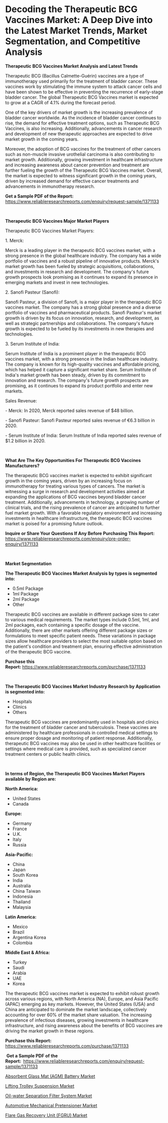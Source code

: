 <p><h1>Decoding the Therapeutic BCG Vaccines Market: A Deep Dive into the Latest Market Trends, Market Segmentation, and Competitive Analysis</h1></p><p><strong>Therapeutic BCG Vaccines Market Analysis and Latest Trends</strong></p>
<p><p>Therapeutic BCG (Bacillus Calmette-Guérin) vaccines are a type of immunotherapy used primarily for the treatment of bladder cancer. These vaccines work by stimulating the immune system to attack cancer cells and have been shown to be effective in preventing the recurrence of early-stage bladder cancer. The global Therapeutic BCG Vaccines market is expected to grow at a CAGR of 4.1% during the forecast period. </p><p>One of the key drivers of market growth is the increasing prevalence of bladder cancer worldwide. As the incidence of bladder cancer continues to rise, the demand for effective treatment options, such as Therapeutic BCG Vaccines, is also increasing. Additionally, advancements in cancer research and development of new therapeutic approaches are expected to drive market growth in the coming years.</p><p>Moreover, the adoption of BCG vaccines for the treatment of other cancers such as non-muscle invasive urothelial carcinoma is also contributing to market growth. Additionally, growing investment in healthcare infrastructure and increasing awareness about cancer prevention and treatment are further fueling the growth of the Therapeutic BCG Vaccines market. Overall, the market is expected to witness significant growth in the coming years, driven by increased demand for effective cancer treatments and advancements in immunotherapy research.</p></p>
<p><strong>Get a Sample PDF of the Report:&nbsp;</strong> <a href="https://www.reliableresearchreports.com/enquiry/request-sample/1371133">https://www.reliableresearchreports.com/enquiry/request-sample/1371133</a></p>
<p>&nbsp;</p>
<p><strong>Therapeutic BCG Vaccines Major Market Players</strong></p>
<p><p>Therapeutic BCG Vaccines Market Players:</p><p>1. Merck:</p><p>Merck is a leading player in the therapeutic BCG vaccines market, with a strong presence in the global healthcare industry. The company has a wide portfolio of vaccines and a robust pipeline of innovative products. Merck's market growth has been fueled by strategic acquisitions, collaborations, and investments in research and development. The company's future growth prospects look promising as it continues to expand its presence in emerging markets and invest in new technologies.</p><p>2. Sanofi Pasteur (Sanofi):</p><p>Sanofi Pasteur, a division of Sanofi, is a major player in the therapeutic BCG vaccines market. The company has a strong global presence and a diverse portfolio of vaccines and pharmaceutical products. Sanofi Pasteur's market growth is driven by its focus on innovation, research, and development, as well as strategic partnerships and collaborations. The company's future growth is expected to be fueled by its investments in new therapies and technologies.</p><p>3. Serum Institute of India:</p><p>Serum Institute of India is a prominent player in the therapeutic BCG vaccines market, with a strong presence in the Indian healthcare industry. The company is known for its high-quality vaccines and affordable pricing, which has helped it capture a significant market share. Serum Institute of India's market growth has been steady, driven by its commitment to innovation and research. The company's future growth prospects are promising, as it continues to expand its product portfolio and enter new markets.</p><p>Sales Revenue:</p><p>- Merck: In 2020, Merck reported sales revenue of $48 billion.</p><p>- Sanofi Pasteur: Sanofi Pasteur reported sales revenue of €6.3 billion in 2020.</p><p>- Serum Institute of India: Serum Institute of India reported sales revenue of $1.2 billion in 2020.</p></p>
<p>&nbsp;</p>
<p><strong>What Are The Key Opportunities For Therapeutic BCG Vaccines Manufacturers?</strong></p>
<p><p>The therapeutic BCG vaccines market is expected to exhibit significant growth in the coming years, driven by an increasing focus on immunotherapy for treating various types of cancers. The market is witnessing a surge in research and development activities aimed at expanding the applications of BCG vaccines beyond bladder cancer treatment. Additionally, advancements in technology, a growing number of clinical trials, and the rising prevalence of cancer are anticipated to further fuel market growth. With a favorable regulatory environment and increasing investments in healthcare infrastructure, the therapeutic BCG vaccines market is poised for a promising future outlook.</p></p>
<p><strong>Inquire or Share Your Questions If Any Before Purchasing This Report:</strong> <a href="https://www.reliableresearchreports.com/enquiry/pre-order-enquiry/1371133">https://www.reliableresearchreports.com/enquiry/pre-order-enquiry/1371133</a></p>
<p>&nbsp;</p>
<p><strong>Market Segmentation</strong></p>
<p><strong>The Therapeutic BCG Vaccines Market Analysis by types is segmented into:</strong></p>
<p><ul><li>0.5ml Package</li><li>1ml Package</li><li>2ml Package</li><li>Other</li></ul></p>
<p><p>Therapeutic BCG vaccines are available in different package sizes to cater to various medical requirements. The market types include 0.5ml, 1ml, and 2ml packages, each containing a specific dosage of the vaccine. Additionally, there are other markets offering different package sizes or formulations to meet specific patient needs. These variations in package sizes allow healthcare providers to select the most suitable option based on the patient's condition and treatment plan, ensuring effective administration of the therapeutic BCG vaccine.</p></p>
<p><strong>Purchase this Report:&nbsp;</strong><a href="https://www.reliableresearchreports.com/purchase/1371133">https://www.reliableresearchreports.com/purchase/1371133</a></p>
<p>&nbsp;</p>
<p><strong>The Therapeutic BCG Vaccines Market Industry Research by Application is segmented into:</strong></p>
<p><ul><li>Hospitals</li><li>Clinics</li><li>Others</li></ul></p>
<p><p>Therapeutic BCG vaccines are predominantly used in hospitals and clinics for the treatment of bladder cancer and tuberculosis. These vaccines are administered by healthcare professionals in controlled medical settings to ensure proper dosage and monitoring of patient response. Additionally, therapeutic BCG vaccines may also be used in other healthcare facilities or settings where medical care is provided, such as specialized cancer treatment centers or public health clinics.</p></p>
<p>&nbsp;</p>
<p><strong>In terms of Region, the Therapeutic BCG Vaccines Market Players available by Region are:</strong></p>
<p>
    <p> <strong> North America: </strong>
        <ul>
            <li>United States</li>
            <li>Canada</li>
        </ul>
        </p> 
    <p> <strong> Europe: </strong>
        <ul>
            <li>Germany</li>
            <li>France</li>
            <li>U.K.</li>
            <li>Italy</li>
            <li>Russia</li>
        </ul>
        </p> 
    <p> <strong> Asia-Pacific: </strong>
        <ul>
            <li>China</li>
            <li>Japan</li>
            <li>South Korea</li>
            <li>India</li>
            <li>Australia</li>
            <li>China Taiwan</li>
            <li>Indonesia</li>
            <li>Thailand</li>
            <li>Malaysia</li>
        </ul>
        </p> 
    <p> <strong> Latin America: </strong>
        <ul>
            <li>Mexico</li>
            <li>Brazil</li>
            <li>Argentina Korea</li>
            <li>Colombia</li>
        </ul>
        </p> 
    <p> <strong> Middle East & Africa: </strong>
        <ul>
            <li>Turkey</li>
            <li>Saudi</li>
            <li>Arabia</li>
            <li>UAE</li>
            <li>Korea</li>
        </ul>
    </p>
    </p>
<p><p>The therapeutic BCG vaccines market is expected to exhibit robust growth across various regions, with North America (NA), Europe, and Asia Pacific (APAC) emerging as key markets. However, the United States (USA) and China are anticipated to dominate the market landscape, collectively accounting for over 60% of the market share valuation. The increasing prevalence of infectious diseases, growing investments in healthcare infrastructure, and rising awareness about the benefits of BCG vaccines are driving the market growth in these regions.</p></p>
<p><strong>Purchase this Report: </strong><a href="https://www.reliableresearchreports.com/purchase/1371133">https://www.reliableresearchreports.com/purchase/1371133</a></p>
<p>&nbsp;<strong>Get a Sample PDF of the Report:&nbsp;&nbsp;</strong><a href="https://www.reliableresearchreports.com/enquiry/request-sample/1371133">https://www.reliableresearchreports.com/enquiry/request-sample/1371133</a></p>
<p><strong></strong></p>
<p><p><a href="https://medium.com/@stephenstevens11/absorbent-glass-mat-agm-battery-market-analysis-its-cagr-market-segmentation-and-global-43e91a93a5a5">Absorbent Glass Mat (AGM) Battery Market</a></p><p><a href="https://medium.com/@serenaframi/lifting-trolley-suspension-market-trends-forecast-and-competitive-analysis-to-2031-5657fe9da25a">Lifting Trolley Suspension Market</a></p><p><a href="https://medium.com/@anilaxhafa2022/oil-water-separation-filter-system-market-exploring-market-share-market-trends-and-future-growth-a7a97a68b524">Oil-water Separation Filter System Market</a></p><p><a href="https://github.com/Sherrillcrooksxa8i18ucf2m/Market-Research-Report-List-1/blob/main/automotive-mechanical-pretensioner-market.md">Automotive Mechanical Pretensioner Market</a></p><p><a href="https://medium.com/@stephenstevens11/flare-gas-recovery-unit-fgru-market-trends-and-market-analysis-forecasted-for-period-2024-2031-d392452d43a9">Flare Gas Recovery Unit (FGRU) Market</a></p></p>